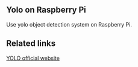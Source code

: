 Yolo on Raspberry Pi
--------------------
Use yolo object detection system on Raspberry Pi.

Related links
-------------

[YOLO official website](https://pjreddie.com/darknet/yolo/)

